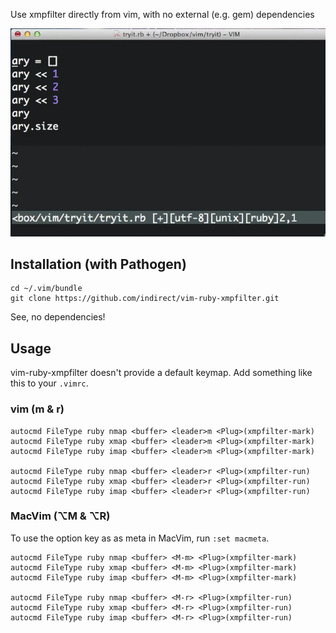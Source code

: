 Use xmpfilter directly from vim, with no external (e.g. gem) dependencies

![Example](https://github.com/t9md/t9md/blob/master/img/vim-ruby-xmpfilter_anime.gif?raw=true)

## Installation (with Pathogen)

```
cd ~/.vim/bundle
git clone https://github.com/indirect/vim-ruby-xmpfilter.git
```

See, no dependencies!

## Usage

vim-ruby-xmpfilter doesn't provide a default keymap.
Add something like this to your `.vimrc`.

### vim (<leader>m & <leader>r)

    autocmd FileType ruby nmap <buffer> <leader>m <Plug>(xmpfilter-mark)
    autocmd FileType ruby xmap <buffer> <leader>m <Plug>(xmpfilter-mark)
    autocmd FileType ruby imap <buffer> <leader>m <Plug>(xmpfilter-mark)

    autocmd FileType ruby nmap <buffer> <leader>r <Plug>(xmpfilter-run)
    autocmd FileType ruby xmap <buffer> <leader>r <Plug>(xmpfilter-run)
    autocmd FileType ruby imap <buffer> <leader>r <Plug>(xmpfilter-run)

### MacVim (⌥M & ⌥R)

To use the option key as as meta in MacVim, run `:set macmeta`.

    autocmd FileType ruby nmap <buffer> <M-m> <Plug>(xmpfilter-mark)
    autocmd FileType ruby xmap <buffer> <M-m> <Plug>(xmpfilter-mark)
    autocmd FileType ruby imap <buffer> <M-m> <Plug>(xmpfilter-mark)

    autocmd FileType ruby nmap <buffer> <M-r> <Plug>(xmpfilter-run)
    autocmd FileType ruby xmap <buffer> <M-r> <Plug>(xmpfilter-run)
    autocmd FileType ruby imap <buffer> <M-r> <Plug>(xmpfilter-run)
